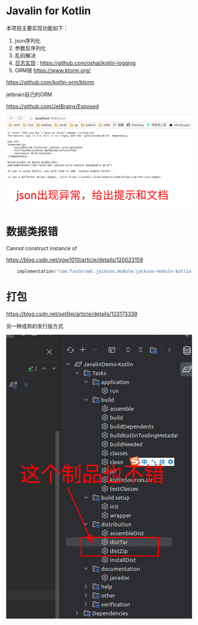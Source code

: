 Javalin for Kotlin
===

本项目主要实现功能如下：

1. json序列化
2. 参数反序列化
3. 乱码解决
4. [日志实现](https://juejin.cn/post/6940302422388506632) : https://github.com/oshai/kotlin-logging
5. ORM层
   https://www.ktorm.org/

https://github.com/kotlin-orm/ktorm

jetbrain自己的ORM

https://github.com/JetBrains/Exposed

![img.png](img.png)

# 数据类报错

Cannot construct instance of

https://blog.csdn.net/xgw1010/article/details/120023159

```kotlin
    implementation("com.fasterxml.jackson.module:jackson-module-kotlin:2.12.5")
```

# 打包

https://blog.csdn.net/setlilei/article/details/123173339

另一种成熟的发行版方式

![img_1.png](img_1.png)
